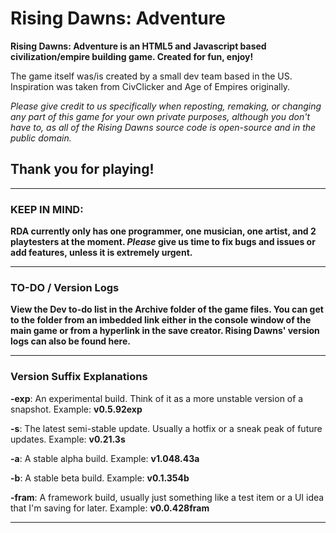 # **Rising Dawns: Adventure**
**Rising Dawns: Adventure is an HTML5 and Javascript based civilization/empire building game. Created for fun, enjoy!**

The game itself was/is created by a small dev team based in the US. Inspiration was taken from CivClicker and Age of Empires originally.

_Please give credit to us specifically when reposting, remaking, or changing any part of this game for your own private purposes, although you don't have to, as all of the Rising Dawns source code is open-source and in the public domain._

## **Thank you for playing!**

---

### **KEEP IN MIND:**
**RDA currently only has one programmer, one musician, one artist, and 2 playtesters at the moment. _Please_ give us time to fix bugs and issues or add features, unless it is extremely urgent.**

---

### **TO-DO / Version Logs**
**View the Dev to-do list in the Archive folder of the game files. You can get to the folder from an imbedded link either in the console window of the main game or from a hyperlink in the save creator. Rising Dawns' version logs can also be found here.**

---

### **Version Suffix Explanations**
**-exp**: An experimental build. Think of it as a more unstable version of a snapshot. Example: **v0.5.92exp**

**-s**: The latest semi-stable update. Usually a hotfix or a sneak peak of future updates. Example: **v0.21.3s**

**-a**: A stable alpha build. Example: **v1.048.43a**

**-b**: A stable beta build. Example: **v0.1.354b**

**-fram**: A framework build, usually just something like a test item or a UI idea that I'm saving for later. Example: **v0.0.428fram**

---
